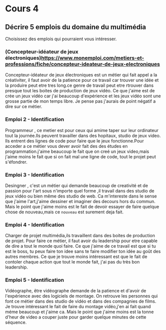 # Cours 4
## Décrire 5 emplois du domaine du multimédia
Choisissez des emplois qui pourraient vous intéresser. 

### (Concepteur-idéateur de jeux électroniques)https://www.monemploi.com/metiers-et-professions/fiche/concepteur-ideateur-de-jeux-electroniques
Concepteur-idéateur de jeux électroniques est un métier qui fait appel a la créativiter, il faut avoir de la patience pour ce travail car trouver une idée et la produire peut etre tres long.ce genre de travail peut etre rtrouver dans presque tout les boites de production de jeux vidéo. Ce que j'aime est de crée un jeux vidéo car j'ai beaucoup d'expérience et les jeux vidéo sont une grosse partie de mon temps libre. Je pense pas j'aurais de point négatif a dire sur ce métier.                                

### Emploi 2 - Identification
Programmeur , ce metier est pour ceux qui amime taper sur leur ordinateur tout la journée.Ils peuvent travailler dans des hopitaux, studio de jeux video. Ils entrent des lignes de code pour faire que le jeux fonctionne.Pour acceder a ce métier vous dever avoir fait des des études en programmation.j'aime beaucoup le fait que on creé un jeux video,mais j'aime moins le fait que si on fait mal une ligne de code, tout le projet peut s'éfondrer.

### Emploi 3 - Identification
Desingner , c'est un métier qui demande beaucoup de creativité et de passion pour l'art sous n'importe quel forme ,il travail dans des studio de jeux vidéo ou bien même des studio de web. Ca m'intereste dans le sense que j'aime l'art,j'aime dessiner et imaginer des decours hors du commun. Mais le point que j'aime moins est le fait de devoir essayer de faire quelque chose de nouveau,mais ce ``nouveau`` est surement deja fait.

### Emploi 4 - Identification
Charger de projet multimédia,ils travaillent dans des boites de production de projet. Pour faire ce métier, il faut avoir du leadership pour etre capable de dire a tout le monde quoi faire. Ce que j'aime de ce travail est que si tu est le boss, tu peux faire ton idee sans te faire modifier ton idée au goût des autres membres. Ce que je trouve moins intéressant est que le fait de contoler chaque action que tout le monde fait, j'ai pas du très bon leadership.

### Emploi 5 - Identification
Vidéographe, être vidéographe demande de la patience et d'avoir de l'expérience avec des logiciels de montage. On retrouve les personnes qui font ce métier dans des studio de vidéo et dans des compagnies de films. Je trouve intéressant le fait de faire du montage vidéo,j'en ai fait quand méme beaucoup et j'aime ca. Mais le point que j'aime moins est la tonne d'heur de video a couper juste pour garder quelque minutes de cette séquence.


